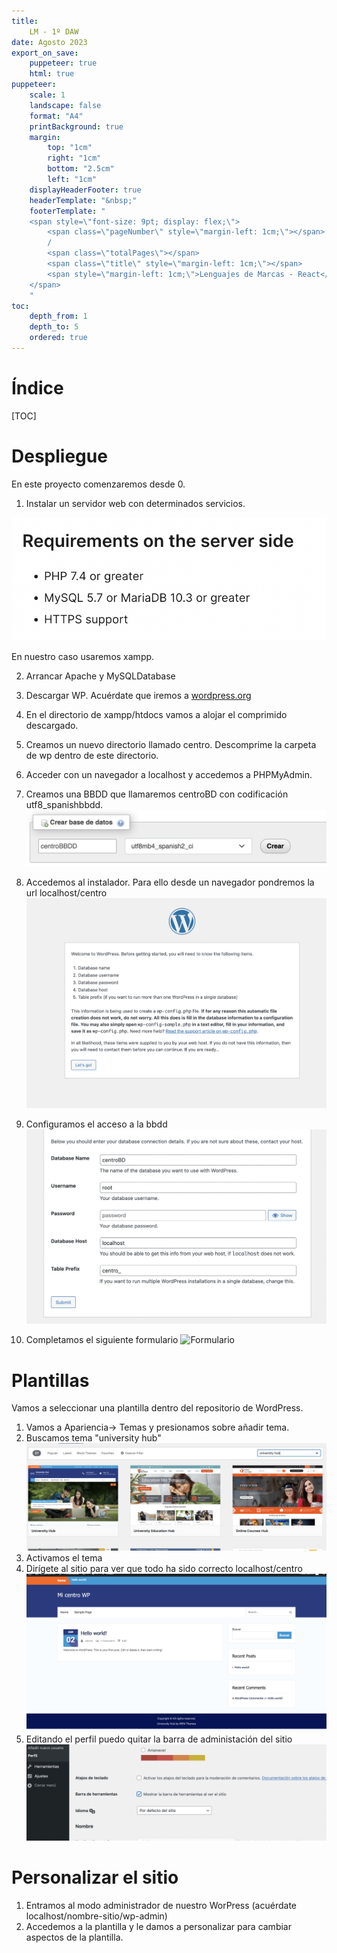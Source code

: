 ```yaml
---
title: 
    LM - 1º DAW
date: Agosto 2023
export_on_save:
    puppeteer: true
    html: true
puppeteer:
    scale: 1
    landscape: false
    format: "A4"
    printBackground: true
    margin:
        top: "1cm"
        right: "1cm"
        bottom: "2.5cm"
        left: "1cm"
    displayHeaderFooter: true
    headerTemplate: "&nbsp;"
    footerTemplate: "
    <span style=\"font-size: 9pt; display: flex;\">
        <span class=\"pageNumber\" style=\"margin-left: 1cm;\"></span>
        /
        <span class=\"totalPages\"></span>
        <span class=\"title\" style=\"margin-left: 1cm;\"></span>
        <span style=\"margin-left: 1cm;\">Lenguajes de Marcas - React</span>
    </span>
    "
toc:
    depth_from: 1
    depth_to: 5
    ordered: true
---
```



# Índice

[TOC]

<div style="page-break-after:always;">


# Despliegue

En este proyecto comenzaremos desde 0. 

1. Instalar un servidor web con determinados servicios. 

![Servicios](../Resources/Servicios.png)

En nuestro caso usaremos xampp. 

2. Arrancar Apache y MySQLDatabase

3. Descargar WP. Acuérdate que iremos a [wordpress.org](https://wordpress.org/download/)
4. En el directorio de xampp/htdocs vamos a alojar el comprimido descargado.
5. Creamos un nuevo directorio llamado centro. Descomprime la carpeta de wp dentro de este directorio.
6. Acceder con un navegador a localhost y accedemos a PHPMyAdmin.
7. Creamos una BBDD que llamaremos centroBD con codificación utf8_spanishbbdd.
![centro](../Resources/coleBBDD.png)
8. Accedemos al instalador. Para ello desde un navegador pondremos la url localhost/centro
![instalador](../Resources/Instalador.png)
9. Configuramos el acceso a la bbdd
![acceso](../Resources/accesoBBDD.png)
10. Completamos el siguiente formulario
![Formulario](../Resources/FormularioCreaciónWP.png)
</div>

<div style="page-break-after:always;">

# Plantillas

Vamos a seleccionar una plantilla dentro del repositorio de WordPress. 

1. Vamos a Apariencia-> Temas y presionamos sobre añadir tema.
2. Buscamos tema "university hub"
![University](../Resources/UniversityHub.png)
3. Activamos el tema
4. Dirígete al sitio para ver que todo ha sido correcto localhost/centro
![Plantilla](../Resources/plantillaCentro.png)
5. Editando el perfil puedo quitar la barra de administación del sitio
![Barra](../Resources/Barra.png)

# Personalizar el sitio

1. Entramos al modo administrador de nuestro WorPress (acuérdate localhost/nombre-sitio/wp-admin)
2. Accedemos a la plantilla y le damos a personalizar para cambiar aspectos de la plantilla.
   


   